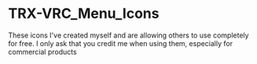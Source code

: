 # TRX-VRC_Menu_Icons
These icons I've created myself and are allowing others to use completely for free. I only ask that you credit me when using them, especially for commercial products
